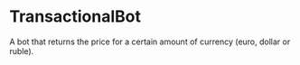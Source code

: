 # TransactionalBot
A bot that returns the price for a certain amount of currency (euro, dollar or ruble).
